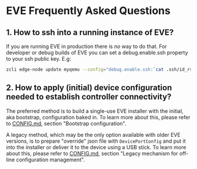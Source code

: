 # EVE Frequently Asked Questions

## 1. How to ssh into a running instance of EVE?

If you are running EVE in production there is *no* way to do that. For developer
or debug builds of EVE you can set a debug.enable.ssh property to your ssh public
key. E.g:
```bash
zcli edge-node update myqemu --config="debug.enable.ssh:`cat .ssh/id_rsa.pub`"
```

## 2. How to apply (initial) device configuration needed to establish controller connectivity?

The preferred method is to build a single-use EVE installer with the initial, aka bootstrap, configuration baked in. To learn more about this, please refer to [CONFIG.md](./CONFIG.md), section "Bootstrap configuration".

A legacy method, which may be the only option available with older EVE versions, is to prepare "override" json file with `DevicePortConfig` and put it into the installer or deliver it to the device using a USB stick. To learn more about this, please refer to [CONFIG.md](./CONFIG.md), section "Legacy mechanism for off-line configuration management".
